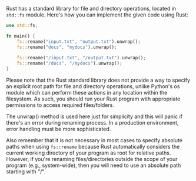 Rust has a standard library for file and directory operations, located in `std::fs` module. Here's how you can implement the given code using Rust:

```rust
use std::fs;

fn main() {
    fs::rename("input.txt", "output.txt").unwrap();
    fs::rename("docs", "mydocs").unwrap();
    
    fs::rename("/input.txt", "/output.txt").unwrap();
    fs::rename("/docs", "/mydocs").unwrap();
}
```
Please note that the Rust standard library does not provide a way to specify an explicit root path for file and directory operations, unlike Python's os module which can perform these actions in any location within the filesystem. As such, you should run your Rust program with appropriate permissions to access required files/folders. 

The unwrap() method is used here just for simplicity and this will panic if there's an error during renaming process. In a production environment, error handling must be more sophisticated. 

Also remember that it is not necessary in most cases to specify absolute paths when using `fs::rename` because Rust automatically considers the current working directory of your program as root for relative paths. However, if you're renaming files/directories outside the scope of your program (e.g., system-wide), then you will need to use an absolute path starting with "/".


